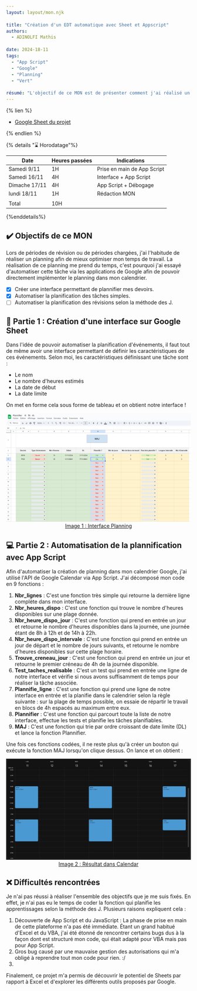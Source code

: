 ```yaml
---
layout: layout/mon.njk

title: "Création d'un EDT automatique avec Sheet et Appscript"
authors:
  - ADINOLFI Mathis

date: 2024-18-11
tags: 
  - "App Script"
  - "Google"
  - "Planning"
  - "Vert"

résumé: "L'objectif de ce MON est de présenter comment j'ai réalisé un planning automatique via Google Sheets et App Script."
---
```

{% lien %}

- [Google Sheet du projet](https://docs.google.com/spreadsheets/d/1ZDfEpIXLgIXsJeGU5F7v9NztJjGoHtkYlqHFdQQd0kI/edit?usp=sharing)

{% endlien %}

{% details "⌛ Horodatage"%}

| Date          | Heures passées | Indications                 |
| ------------- | -------------- | --------------------------- |
| Samedi 9/11   | 1H             | Prise en main de App Script |
| Samedi 16/11  | 4H             | Interface + App Script      |
| Dimache 17/11 | 4H             | App Script + Débogage       |
| lundi 18/11   | 1H             | Rédaction MON               |
|               |                |                             |
| Total         | 10H            |                             |

{%enddetails%}

## ✔️ Objectifs de ce MON

Lors de périodes de révision ou de périodes chargées, j'ai l'habitude de réaliser un planning afin de mieux optimiser mon temps de travail. La réalisation de ce planning me prend du temps, c'est pourquoi j'ai essayé d'automatiser cette tâche via les applications de Google afin de pouvoir directement implémenter le planning dans mon calendrier.

- [x] Créer une interface permettant de plannifier mes devoirs.
- [x] Automatiser la planification des tâches simples.
- [ ] Automatiser la planification des révisions selon la méthode des J.

## 📄 Partie 1 : Création d'une interface sur Google Sheet

Dans l'idée de pouvoir automatiser la planification d'événements, il faut tout de même avoir une interface permettant de définir les caractéristiques de ces événements. Selon moi, les caractéristiques définissant une tâche sont :

- Le nom
- Le nombre d'heures estimés
- La date de début
- La date limite

On met en forme cela sous forme de tableau et on obtient notre interface !

<div style="text-align: center;">
    <img src="Interface.PNG" width="800"/>
    <br>
    <u> Image 1 : Interface Planning </u>
</div>

## 💻 Partie 2 : Automatisation de la plannification avec App Script

Afin d'automatiser la création de planning dans mon calendrier Google, j'ai utilisé l'API de Google Calendar via App Script. J'ai décomposé mon code en 9 fonctions :

1) **Nbr_lignes** : C'est une fonction très simple qui retourne la dernière ligne complète dans mon interface.
2) **Nbr_heures_dispo** : C'est une fonction qui trouve le nombre d'heures disponibles sur une plage donnée.
3) **Nbr_heure_dispo_jour** : C'est une fonction qui prend en entrée un jour et retourne le nombre d'heures disponibles dans la journée, une journée étant de 8h à 12h et de 14h à 22h.
4) **Nbr_heure_dispo_intervale** : C'est une fonction qui prend en entrée un jour de départ et le nombre de jours suivants, et retourne le nombre d'heures disponibles sur cette plage horaire.
5) **Trouve_creneau_jour** : C'est une fonction qui prend en entrée un jour et retourne le premier créneau de 4h de la journée disponible.
6) **Test_taches_realisable** : C'est un test qui prend en entrée une ligne de notre interface et vérifie si nous avons suffisamment de temps pour réaliser la tâche associée.
7) **Plannifie_ligne** : C'est une fonction qui prend une ligne de notre interface en entrée et la planifie dans le calendrier selon la règle suivante : sur la plage de temps possible, on essaie de répartir le travail en blocs de 4h espacés au maximum entre eux.
8) **Plannifier** : C'est une fonction qui parcourt toute la liste de notre interface, effectue les tests et planifie les tâches planifiables.
9) **MAJ** : C'est une fonction qui trie par ordre croissant de date limite (DL) et lance la fonction Plannifier.

Une fois ces fonctions codées, il ne reste plus qu'à créer un bouton qui exécute la fonction MAJ lorsqu'on clique dessus. On lance et on obtient :

<div style="text-align: center;">
    <img src="Resultat.PNG" width="800"/>
    <br>
    <u> Image 2 : Résultat dans Calendar</u>
</div>

## ❌ Difficultés rencontrées

Je n'ai pas réussi à réaliser l'ensemble des objectifs que je me suis fixés. En effet, je n'ai pas eu le temps de coder la fonction qui planifie les apprentissages selon la méthode des J. Plusieurs raisons expliquent cela :

1) Découverte de App Script et du JavaScript : La phase de prise en main de cette plateforme n'a pas été immédiate. Étant un grand habitué d'Excel et du VBA, j'ai été étonné de rencontrer certains bugs dus à la façon dont est structuré mon code, qui était adapté pour VBA mais pas pour App Script.
2) Gros bug causé par une mauvaise gestion des autorisations qui m'a obligé à reprendre tout mon code pour rien. :/
3) 
Finalement, ce projet m'a permis de découvrir le potentiel de Sheets par rapport à Excel et d'explorer les différents outils proposés par Google.